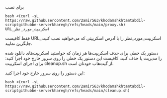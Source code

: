 

برای نصب 
```
bash <(curl -sL https://raw.githubusercontent.com/2amir563/khodamshkhtamtabdil-scriptgithubbe-serverkharegh/refs/heads/main/proxy.sh) URL_اسکریپت_مورد_نظر
```

فقط کافیست URL_اسکریپت_مورد_نظر را با آدرس اسکریپتی که می‌خواهید نصب کنید، جایگزین نمایید.


دستور یک خطی برای حذف اسکریپت‌ها
هر زمان که خواستید اسکریپت‌های دانلود شده را مدیریت یا حذف کنید، کافیست این دستور یک خطی را روی سرور خارج خود اجرا کنید:
 برای اجرای اسکریپت cleanup.sh از گیت‌هاب خودتان است.

این دستور را روی سرور خارج خود اجرا کنید:

```
bash <(curl -sL https://raw.githubusercontent.com/2amir563/khodamshkhtamtabdil-scriptgithubbe-serverkharegh/refs/heads/main/cleanup.sh)
```



